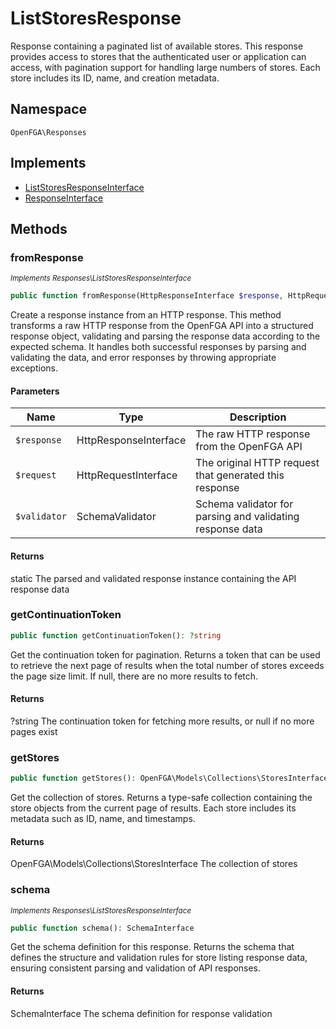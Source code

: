 # ListStoresResponse

Response containing a paginated list of available stores. This response provides access to stores that the authenticated user or application can access, with pagination support for handling large numbers of stores. Each store includes its ID, name, and creation metadata.

## Namespace
`OpenFGA\Responses`

## Implements
* [ListStoresResponseInterface](ListStoresResponseInterface.md)
* [ResponseInterface](ResponseInterface.md)



## Methods
### fromResponse

*<small>Implements Responses\ListStoresResponseInterface</small>*  

```php
public function fromResponse(HttpResponseInterface $response, HttpRequestInterface $request, SchemaValidator $validator): static
```

Create a response instance from an HTTP response. This method transforms a raw HTTP response from the OpenFGA API into a structured response object, validating and parsing the response data according to the expected schema. It handles both successful responses by parsing and validating the data, and error responses by throwing appropriate exceptions.

#### Parameters
| Name | Type | Description |
|------|------|-------------|
| `$response` | HttpResponseInterface | The raw HTTP response from the OpenFGA API |
| `$request` | HttpRequestInterface | The original HTTP request that generated this response |
| `$validator` | SchemaValidator | Schema validator for parsing and validating response data |

#### Returns
static
 The parsed and validated response instance containing the API response data

### getContinuationToken


```php
public function getContinuationToken(): ?string
```

Get the continuation token for pagination. Returns a token that can be used to retrieve the next page of results when the total number of stores exceeds the page size limit. If null, there are no more results to fetch.


#### Returns
?string
 The continuation token for fetching more results, or null if no more pages exist

### getStores


```php
public function getStores(): OpenFGA\Models\Collections\StoresInterface
```

Get the collection of stores. Returns a type-safe collection containing the store objects from the current page of results. Each store includes its metadata such as ID, name, and timestamps.


#### Returns
OpenFGA\Models\Collections\StoresInterface
 The collection of stores

### schema

*<small>Implements Responses\ListStoresResponseInterface</small>*  

```php
public function schema(): SchemaInterface
```

Get the schema definition for this response. Returns the schema that defines the structure and validation rules for store listing response data, ensuring consistent parsing and validation of API responses.


#### Returns
SchemaInterface
 The schema definition for response validation

